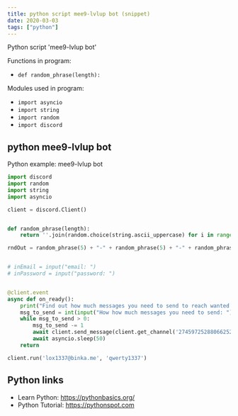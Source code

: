 ```yaml
---
title: python script mee9-lvlup bot (snippet)
date: 2020-03-03
tags: ["python"]
---
```

Python script 'mee9-lvlup bot'

Functions in program: 
* `def random_phrase(length):`

Modules used in program: 
* `import asyncio`
* `import string`
* `import random`
* `import discord`

## python mee9-lvlup bot

Python example: mee9-lvlup bot

```python
import discord
import random
import string
import asyncio

client = discord.Client()


def random_phrase(length):
    return ''.join(random.choice(string.ascii_uppercase) for i in range(length))

rndOut = random_phrase(5) + "-" + random_phrase(5) + "-" + random_phrase(5) + "-" + random_phrase(5)


# inEmail = input("email: ")
# inPassword = input("password: ")


@client.event
async def on_ready():
    print("Find out how much messages you need to send to reach wanted lvl on mee6calc.xyz")
    msg_to_send = int(input("How how much messages you need to send: "))
    while msg_to_send > 0:
        msg_to_send -= 1
        await client.send_message(client.get_channel('274597252880662528'), rndOut)
        await asyncio.sleep(50)
    return

client.run('lox1337@binka.me', 'qwerty1337')


```

## Python links

- Learn Python: https://pythonbasics.org/
- Python Tutorial: https://pythonspot.com
